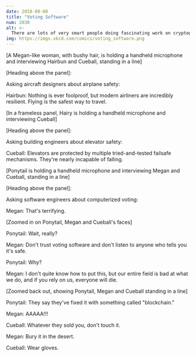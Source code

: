 ```yaml
---
date: 2018-08-08
title: "Voting Software"
num: 2030
alt: >-
  There are lots of very smart people doing fascinating work on cryptographic voting protocols. We should be funding and encouraging them, and doing all our elections with paper ballots until everyone currently working in that field has retired.
img: https://imgs.xkcd.com/comics/voting_software.png
---
```

[A Megan-like woman, with bushy hair, is holding a handheld microphone and interviewing Hairbun and Cueball, standing in a line]

[Heading above the panel]:

Asking aircraft designers about airplane safety:

Hairbun: Nothing is ever foolproof, but modern airliners are incredibly resilient. Flying is the safest way to travel.

[In a frameless panel, Hairy is holding a handheld microphone and interviewing Cueball]

[Heading above the panel]:

Asking building engineers about elevator safety:

Cueball: Elevators are protected by multiple tried-and-tested failsafe mechanisms. They're nearly incapable of falling.

[Ponytail is holding a handheld microphone and interviewing Megan and Cueball, standing in a line]

[Heading above the panel]:

Asking software engineers about computerized voting:

Megan: That's terrifying.

[Zoomed in on Ponytail, Megan and Cueball's faces]

Ponytail: Wait, really?

Megan: Don't trust voting software and don't listen to anyone who tells you it's safe.

Ponytail: Why?

Megan: I don't quite know how to put this, but our entire field is bad at what we do, and if you rely on us, everyone will die.

[Zoomed back out, showing Ponytail, Megan and Cueball standing in a line]

Ponytail: They say they've fixed it with something called "blockchain."

Megan: AAAAA!!!

Cueball: Whatever they sold you, don't touch it.

Megan: Bury it in the desert.

Cueball: Wear gloves.